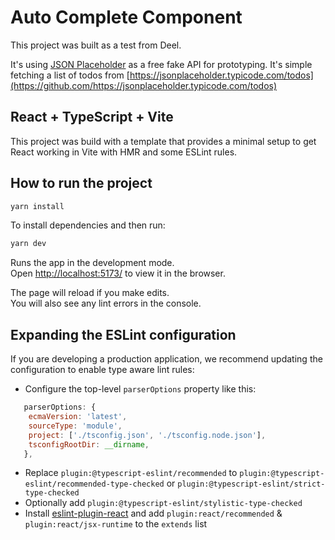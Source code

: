 # Auto Complete Component

This project was built as a test from Deel.

It's using [JSON Placeholder](https://github.com/https://jsonplaceholder.typicode.com/) as a free fake API for prototyping. It's simple fetching a list of todos from [https://jsonplaceholder.typicode.com/todos](https://github.com/https://jsonplaceholder.typicode.com/todos)

## React + TypeScript + Vite

This project was build with a template that provides a minimal setup to get React working in Vite with HMR and some ESLint rules.

## How to run the project

```bash
yarn install
```

To install dependencies and then run:

```bash
yarn dev
```

Runs the app in the development mode.\
Open [http://localhost:5173/](http://localhost:5173/) to view it in the browser.

The page will reload if you make edits.\
You will also see any lint errors in the console.

## Expanding the ESLint configuration

If you are developing a production application, we recommend updating the configuration to enable type aware lint rules:

- Configure the top-level `parserOptions` property like this:

```js
   parserOptions: {
    ecmaVersion: 'latest',
    sourceType: 'module',
    project: ['./tsconfig.json', './tsconfig.node.json'],
    tsconfigRootDir: __dirname,
   },
```

- Replace `plugin:@typescript-eslint/recommended` to `plugin:@typescript-eslint/recommended-type-checked` or `plugin:@typescript-eslint/strict-type-checked`
- Optionally add `plugin:@typescript-eslint/stylistic-type-checked`
- Install [eslint-plugin-react](https://github.com/jsx-eslint/eslint-plugin-react) and add `plugin:react/recommended` & `plugin:react/jsx-runtime` to the `extends` list
